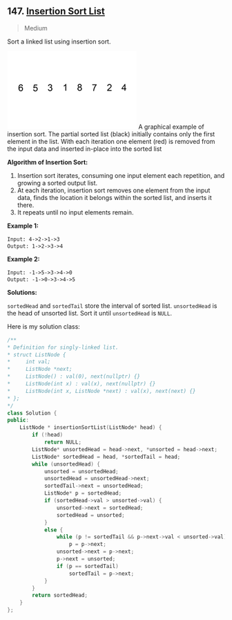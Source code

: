 ## 147. [Insertion Sort List](https://leetcode.com/problems/insertion-sort-list/)

> Medium

Sort a linked list using insertion sort.


![img](./imgs/147.gif)
A graphical example of insertion sort. The partial sorted list (black) initially contains only the first element in the list.
With each iteration one element (red) is removed from the input data and inserted in-place into the sorted list


**Algorithm of Insertion Sort:**

1. Insertion sort iterates, consuming one input element each repetition, and growing a sorted output list.
2. At each iteration, insertion sort removes one element from the input data, finds the location it belongs within the sorted list, and inserts it there.
3. It repeats until no input elements remain.

**Example 1:**

```
Input: 4->2->1->3
Output: 1->2->3->4
```

**Example 2:**

```
Input: -1->5->3->4->0
Output: -1->0->3->4->5
```



**Solutions:**

`sortedHead` and `sortedTail` store the interval of sorted list. `unsortedHead` is the head of unsorted list. Sort it until `unsortedHead` is `NULL`.

Here is my solution class:

```c++
/**
* Definition for singly-linked list.
* struct ListNode {
*     int val;
*     ListNode *next;
*     ListNode() : val(0), next(nullptr) {}
*     ListNode(int x) : val(x), next(nullptr) {}
*     ListNode(int x, ListNode *next) : val(x), next(next) {}
* };
*/
class Solution {
public:
	ListNode * insertionSortList(ListNode* head) {
		if (!head)
			return NULL;
		ListNode* unsortedHead = head->next, *unsorted = head->next;
		ListNode* sortedHead = head, *sortedTail = head;
		while (unsortedHead) {
			unsorted = unsortedHead;
			unsortedHead = unsortedHead->next;
			sortedTail->next = unsortedHead;
			ListNode* p = sortedHead;
			if (sortedHead->val > unsorted->val) {
				unsorted->next = sortedHead;
				sortedHead = unsorted;
			}
			else {
				while (p != sortedTail && p->next->val < unsorted->val)
					p = p->next;
				unsorted->next = p->next;
				p->next = unsorted;
				if (p == sortedTail)
					sortedTail = p->next;
			}
		}
		return sortedHead;
	}
};
```

